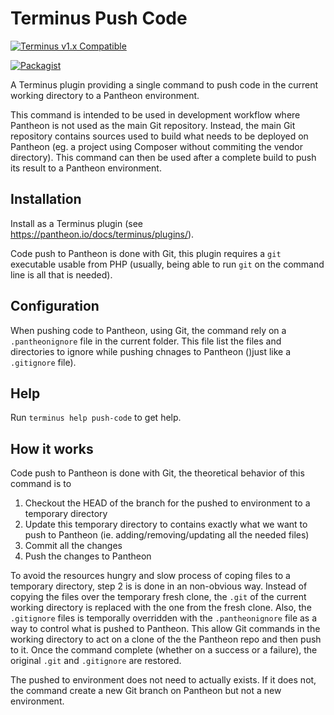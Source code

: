 # Terminus Push Code

[![Terminus v1.x Compatible](https://img.shields.io/badge/terminus-v1.x-green.svg)](https://github.com/pantheon-systems/terminus-build-tools-plugin/tree/1.x)

[![Packagist](https://img.shields.io/packagist/l/floe/terminus-pushcode.svg)]()

A Terminus plugin providing a single command to push code in the current working directory to a Pantheon environment.

This command is intended to be used in development workflow where Pantheon is not used as the main Git repository.
Instead, the main Git repository contains sources used to build what needs to be deployed on Pantheon (eg. a project
using Composer without commiting the vendor directory). This command can then be used after a complete build to
push its result to a Pantheon environment.

## Installation

Install as a Terminus plugin (see https://pantheon.io/docs/terminus/plugins/).

Code push to Pantheon is done with Git, this plugin requires a `git` executable usable from PHP (usually, being able to run `git` on the command line is all that is needed).

## Configuration

When pushing code to Pantheon, using Git, the command rely on a `.pantheonignore` file in the current folder. This
file list the files and directories to ignore while pushing chnages to Pantheon ()just like a `.gitignore` file).

## Help

Run `terminus help push-code` to get help.

## How it works

Code push to Pantheon is done with Git, the theoretical behavior of this command is to

1. Checkout the HEAD of the branch for the pushed to environment to a temporary directory
2. Update this temporary directory to contains exactly what we want to push to Pantheon (ie. adding/removing/updating
   all the needed files)
3. Commit all the changes
4. Push the changes to Pantheon

To avoid the resources hungry and slow process of coping files to a temporary directory, step 2 is is done in an
non-obvious way. Instead of copying the files over the temporary fresh clone, the `.git` of the current working
directory is replaced with the one from the fresh clone. Also, the `.gitignore` files is temporally overridden with the
`.pantheonignore` file as a way to control what is pushed to Pantheon. This allow Git commands in the working directory
to act on a clone of the the Pantheon repo and then push to it. Once the command complete (whether on a success or a
failure), the original `.git` and `.gitignore` are restored.

The pushed to environment does not need to actually exists. If it does not, the command create a new Git branch on
Pantheon but not a new environment.

